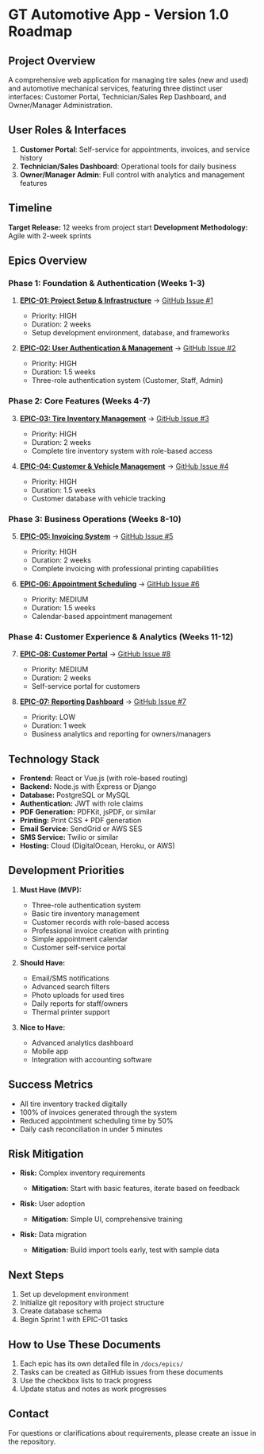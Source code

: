 # GT Automotive App - Version 1.0 Roadmap

## Project Overview
A comprehensive web application for managing tire sales (new and used) and automotive mechanical services, featuring three distinct user interfaces: Customer Portal, Technician/Sales Rep Dashboard, and Owner/Manager Administration.

## User Roles & Interfaces
1. **Customer Portal**: Self-service for appointments, invoices, and service history
2. **Technician/Sales Dashboard**: Operational tools for daily business
3. **Owner/Manager Admin**: Full control with analytics and management features

## Timeline
**Target Release:** 12 weeks from project start
**Development Methodology:** Agile with 2-week sprints

## Epics Overview

### Phase 1: Foundation & Authentication (Weeks 1-3)
1. **[EPIC-01: Project Setup & Infrastructure](epics/EPIC-01-project-setup.md)** → [GitHub Issue #1](https://github.com/vishaltoora/GT-Automotives-App/issues/1)
   - Priority: HIGH
   - Duration: 2 weeks
   - Setup development environment, database, and frameworks

2. **[EPIC-02: User Authentication & Management](epics/EPIC-02-user-authentication.md)** → [GitHub Issue #2](https://github.com/vishaltoora/GT-Automotives-App/issues/2)
   - Priority: HIGH
   - Duration: 1.5 weeks
   - Three-role authentication system (Customer, Staff, Admin)

### Phase 2: Core Features (Weeks 4-7)
3. **[EPIC-03: Tire Inventory Management](epics/EPIC-03-tire-inventory.md)** → [GitHub Issue #3](https://github.com/vishaltoora/GT-Automotives-App/issues/3)
   - Priority: HIGH
   - Duration: 2 weeks
   - Complete tire inventory system with role-based access

4. **[EPIC-04: Customer & Vehicle Management](epics/EPIC-04-customer-management.md)** → [GitHub Issue #4](https://github.com/vishaltoora/GT-Automotives-App/issues/4)
   - Priority: HIGH
   - Duration: 1.5 weeks
   - Customer database with vehicle tracking

### Phase 3: Business Operations (Weeks 8-10)
5. **[EPIC-05: Invoicing System](epics/EPIC-05-invoicing-system.md)** → [GitHub Issue #5](https://github.com/vishaltoora/GT-Automotives-App/issues/5)
   - Priority: HIGH
   - Duration: 2 weeks
   - Complete invoicing with professional printing capabilities

6. **[EPIC-06: Appointment Scheduling](epics/EPIC-06-appointment-scheduling.md)** → [GitHub Issue #6](https://github.com/vishaltoora/GT-Automotives-App/issues/6)
   - Priority: MEDIUM
   - Duration: 1.5 weeks
   - Calendar-based appointment management

### Phase 4: Customer Experience & Analytics (Weeks 11-12)
7. **[EPIC-08: Customer Portal](epics/EPIC-08-customer-portal.md)** → [GitHub Issue #8](https://github.com/vishaltoora/GT-Automotives-App/issues/8)
   - Priority: MEDIUM
   - Duration: 2 weeks
   - Self-service portal for customers

8. **[EPIC-07: Reporting Dashboard](epics/EPIC-07-reporting-dashboard.md)** → [GitHub Issue #7](https://github.com/vishaltoora/GT-Automotives-App/issues/7)
   - Priority: LOW
   - Duration: 1 week
   - Business analytics and reporting for owners/managers

## Technology Stack
- **Frontend:** React or Vue.js (with role-based routing)
- **Backend:** Node.js with Express or Django
- **Database:** PostgreSQL or MySQL
- **Authentication:** JWT with role claims
- **PDF Generation:** PDFKit, jsPDF, or similar
- **Printing:** Print CSS + PDF generation
- **Email Service:** SendGrid or AWS SES
- **SMS Service:** Twilio or similar
- **Hosting:** Cloud (DigitalOcean, Heroku, or AWS)

## Development Priorities
1. **Must Have (MVP):**
   - Three-role authentication system
   - Basic tire inventory management
   - Customer records with role-based access
   - Professional invoice creation with printing
   - Simple appointment calendar
   - Customer self-service portal

2. **Should Have:**
   - Email/SMS notifications
   - Advanced search filters
   - Photo uploads for used tires
   - Daily reports for staff/owners
   - Thermal printer support

3. **Nice to Have:**
   - Advanced analytics dashboard
   - Mobile app
   - Integration with accounting software

## Success Metrics
- All tire inventory tracked digitally
- 100% of invoices generated through the system
- Reduced appointment scheduling time by 50%
- Daily cash reconciliation in under 5 minutes

## Risk Mitigation
- **Risk:** Complex inventory requirements
  - **Mitigation:** Start with basic features, iterate based on feedback

- **Risk:** User adoption
  - **Mitigation:** Simple UI, comprehensive training

- **Risk:** Data migration
  - **Mitigation:** Build import tools early, test with sample data

## Next Steps
1. Set up development environment
2. Initialize git repository with project structure
3. Create database schema
4. Begin Sprint 1 with EPIC-01 tasks

## How to Use These Documents
1. Each epic has its own detailed file in `/docs/epics/`
2. Tasks can be created as GitHub issues from these documents
3. Use the checkbox lists to track progress
4. Update status and notes as work progresses

## Contact
For questions or clarifications about requirements, please create an issue in the repository.